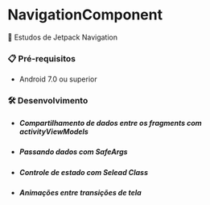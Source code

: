# NavigationComponent 

🚀 Estudos de Jetpack Navigation

### 📋 Pré-requisitos 

 - Android 7.0 ou superior 

### 🛠️ Desenvolvimento 

 - ##### Compartilhamento de dados entre os fragments com activityViewModels
 - ##### Passando dados com SafeArgs
 - ##### Controle de estado com Selead Class
 - ##### Animações entre transições de tela
